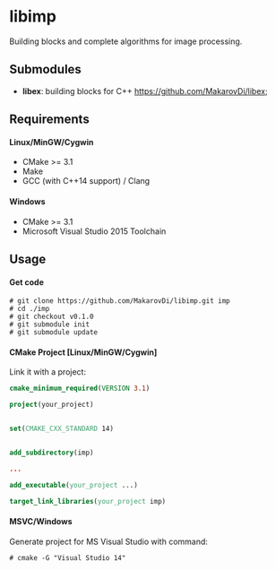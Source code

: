 # libimp

Building blocks and complete algorithms for image processing.


## Submodules

* **libex**: building blocks for C++ https://github.com/MakarovDi/libex;

## Requirements ##

#### Linux/MinGW/Cygwin ####

 * CMake >= 3.1
 * Make
 * GCC (with C++14 support) / Clang
 
#### Windows ####

 * CMake >= 3.1
 * Microsoft Visual Studio 2015 Toolchain
  

## Usage

#### Get code

	# git clone https://github.com/MakarovDi/libimp.git imp
	# cd ./imp
	# git checkout v0.1.0
	# git submodule init
	# git submodule update

#### CMake Project [Linux/MinGW/Cygwin] ####

Link it with a project:

``` cmake 
cmake_minimum_required(VERSION 3.1)

project(your_project)


set(CMAKE_CXX_STANDARD 14)


add_subdirectory(imp)

...

add_executable(your_project ...)

target_link_libraries(your_project imp)
```

#### MSVC/Windows ####

Generate project for MS Visual Studio with command:

    # cmake -G "Visual Studio 14"



